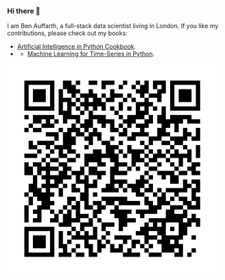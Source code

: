 ### Hi there 👋

I am Ben Auffarth, a full-stack data scientist living in London. If you like my contributions, please check out my books:
* [Artificial Intelligence in Python Cookbook](https://www.amazon.co.uk/Artificial-Intelligence-Python-Cookbook-next-generation/dp/1789133963?&linkCode=wey&tag=benman1-21).
* * [Machine Learning for Time-Series in Python](https://www.amazon.co.uk/Machine-Learning-Time-Python-state/dp/1801819629?&linkCode=wey&tag=benman1-21).

![amazon](https://github.com/benman1/benman1/raw/main/amazon.png)

<!--
**benman1/benman1** is a ✨ _special_ ✨ repository because its `README.md` (this file) appears on your GitHub profile.

Here are some ideas to get you started:

- 🔭 I’m currently working on ...
- 🌱 I’m currently learning ...
- 👯 I’m looking to collaborate on ...
- 🤔 I’m looking for help with ...
- 💬 Ask me about ...
- 📫 How to reach me: ...
- 😄 Pronouns: ...
- ⚡ Fun fact: ...
-->
